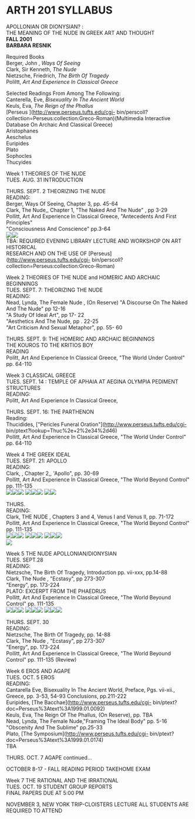 # ARTH 201 SYLLABUS

APOLLONIAN OR DIONYSIAN? :  
THE MEANING OF THE NUDE IN GREEK ART AND THOUGHT  
**FALL 2001  
BARBARA RESNIK**  
  

Required Books  
Berger, John , _Ways Of Seeing_  
Clark, Sir Kenneth, _The Nude_  
Nietzsche, Friedrich, _The Birth Of Tragedy_  
Poliltt, _Art And Experience In Classical Greece_  

Selected Readings From Among The Following:  
Canterella, Eve, _Bisexuality In The Ancient World_  
Keuls, Eva, _The Reign of the Phallus_  
[Perseus ](http://www.perseus.tufts.edu/cgi-
bin/perscoll?collection=Perseus:collection:Greco-Roman)(Multimedia Interactive
Database On Archaic And Classical Greece)  
Aristophanes  
Aeschelus  
Euripides  
Plato  
Sophocles  
Thucyides  

Week 1 THEORIES OF THE NUDE  
TUES. AUG. 31 INTRODUCTION  

THURS. SEPT. 2 THEORIZING THE NUDE  
READING:  
Berger, Ways Of Seeing, Chapter 3, pp. 45-64  
Clark, The Nude,, Chapter 1, "The Naked And The Nude" , pp 3-29  
Pollitt, Art And Experience In Classical Greece, "Antecedents And First
Principles"  
"Consciousness And Conscience" pp.3-64  
[![](NUDE/C14055TN.gif)](NUDE/C14055.html)[![](NUDE/C14056TN.gif)](NUDE/C14056.html)  
TBA: REQUIRED EVENING LIBRARY LECTURE AND WORKSHOP ON ART HISTORICAL  
RESEARCH AND ON THE USE OF [Perseus](http://www.perseus.tufts.edu/cgi-
bin/perscoll?collection=Perseus:collection:Greco-Roman)  

Week 2 THEORIES OF THE NUDE and HOMERIC AND ARCHAIC BEGINNINGS  
TUES. SEPT. 7: THEORIZING THE NUDE  
READING:  
Nead, Lynda, The Female Nude , (On Reserve) "A Discourse On The Naked And The
Nude" pp 12-16  
"A Study Of Ideal Art", pp 17- 22  
"Aesthetics And The Nude, pp . 22-25  
"Art Criticism And Sexual Metaphor", pp. 55- 60  
  
THURS. SEPT. 9: THE HOMERIC AND ARCHAIC BEGINNINGS  
THE KOUROS TO THE KRITIOS BOY  
READING  
Politt, Art And Experience In Classical Greece, "The World Under Control" pp.
64-110  

Week 3 CLASSICAL GREECE  
TUES. SEPT. 14 : TEMPLE OF APHAIA AT AEGINA OLYMPIA PEDIMENT STRUCTURES  
READING:  
Politt, Art And Experience In Classical Greece,  
  
THURS. SEPT. 16: THE PARTHENON  
Reading:  
Thucidides, ["Pericles Funeral Oration"](http://www.perseus.tufts.edu/cgi-
bin/ptext?lookup=Thuc%2e+2%2e34%2d46)  
Pollitt, Art And Experience In Classical Greece, "The World Under Control" pp.
64-110  

Week 4 THE GREEK IDEAL  
TUES. SEPT. 21: APOLLO  
READING:  
Clark, , Chapter 2,, 'Apollo", pp. 30-69  
Pollitt, Art And Experience In Classical Greece, "The World Beyond Control"
pp. 111-135  
[![](NUDE/C14074TN.gif)](NUDE/C14074.html)[![](NUDE/C14077TN.gif)](NUDE/C14077.html)[![](NUDE/C14079TN.gif)](NUDE/C14079.html)
[![](NUDE/C14084TN.gif)](NUDE/C14084.html)[![](NUDE/C14090TN.gif)](NUDE/C14090.html)[![](NUDE/C14108TN.gif)](NUDE/C14108.html)
[![](NUDE/C14139TN.gif)](NUDE/C14139.html)[![](NUDE/C14148TN.gif)](NUDE/C14148.html)  
  
THURS.  
READING:  
Clark, THE NUDE , Chapters 3 and 4, Venus I and Venus II, pp. 71-172  
Pollitt, Art And Experience In Classical Greece, "The World Beyond Control"
pp. 111-135  
[![](NUDE/C14157TN.gif)](NUDE/C14157.html)[![](NUDE/C14159TN.gif)](NUDE/C14159.html)[![](NUDE/C14172TN.gif)](NUDE/C14172.html)
[![](NUDE/C14177TN.gif)](NUDE/C14177.html)[![](NUDE/C14182TN.gif)](NUDE/C14182.html)[![](NUDE/C14185TN.gif)](NUDE/C14185.html)
[![](NUDE/C14194TN.gif)](NUDE/C14194.html)[![](NUDE/C14202TN.gif)](NUDE/C14202.html)[![](NUDE/C14203TN.gif)](NUDE/C14203.html)  
[![](NUDE/P14715TN.gif)](NUDE/P14715.html)

Week 5 THE NUDE APOLLONIAN/DIONYSIAN  
TUES. SEPT.28  
READING:  
Nietzsche, The Birth Of Tragedy, Introduction pp. vii-xxx, pp.14-88  
Clark, The Nude , "Ecstasy", pp 273-307  
"Energy", pp. 173-224  
PLATO: EXCERPT FROM THE PHAEDRUS  
Pollitt, Art And Experience In Classical Greece, "The World Beyound Control"
pp. 111-135  
[![](NUDE/C14293TN.gif)](NUDE/C14293.html)[![](NUDE/C14296TN.gif)](NUDE/C14296.html)[![](NUDE/C14297TN.gif)](NUDE/C14297.html)
[![](NUDE/C14298TN.gif)](NUDE/C14298.html)[![](NUDE/C14267TN.gif)](NUDE/C14267.html)[![](NUDE/C14270TN.gif)](NUDE/C14270.html)
[![](NUDE/C14282TN.gif)](NUDE/C14282.html)[![](NUDE/C14284TN.gif)](NUDE/C14284.html)[![](NUDE/C14285TN.gif)](NUDE/C14285.html)  
  
THURS. SEPT. 30  
READING:  
Nietzsche, The Birth Of Tragedy, pp. 14-88  
Clark, The Nude , "Ecstasy", pp 273-307  
"Energy", pp. 173-224  
Pollitt, Art And Experience In Classical Greece, "The World Beyound Control"
pp. 111-135 (Review)  

Week 6 EROS AND AGAPE  
TUES. OCT. 5 EROS  
READING:  
Cantarella Eve, Bisexuality In The Ancient World, Preface, Pgs. vii-xii.,
Greece, pp. 3-53, 54-93 Conclusions, pp.211-222  
Euripides, [The Bacchae](http://www.perseus.tufts.edu/cgi-
bin/ptext?doc=Perseus%3Atext%3A1999.01.0092)  
Keuls, Eva, The Reign Of The Phallus, (On Reserve), pp. TBA  
Nead, Lynda, The Female Nude,"Framing The Ideal Body" pp. 5-16  
"Obscenity And The Sublime" pp.25-33  
Plato, [The Symposium](http://www.perseus.tufts.edu/cgi-
bin/ptext?doc=Perseus%3Atext%3A1999.01.0174)  
TBA  
  
THURS. OCT. 7 AGAPE continued...  

OCTOBER 8-17 - FALL READING PERIOD TAKEHOME EXAM  

Week 7 THE RATIONAL AND THE IRRATIONAL  
TUES. OCT. 19 STUDENT GROUP REPORTS  
FINAL PAPERS DUE AT 5:00 PM  

NOVEMBER 3, NEW YORK TRIP-CLOISTERS LECTURE ALL STUDENTS ARE REQUIRED TO
ATTEND

